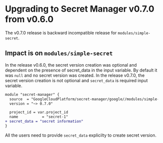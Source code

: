 # Upgrading to Secret Manager  v0.7.0 from v0.6.0
The v0.7.0 release is backward incompatible release for `modules/simple-secret`.

## Impact is on `modules/simple-secret`
In the release v0.6.0, the secret version creation was optional and dependent on the presence of secret_data
in the input variable. By default it was `null` and no secret version was created.
In the release v0.7.0, the secret version creation is not optional and `secret_data` is required input variable.


```diff
module "secret-manager" {
  source  = "GoogleCloudPlatform/secret-manager/google//modules/simple-secret"
  version = "~> 0.7.0"

  project_id = var.project_id
  name           = "secret-1"
+ secret_data = "secret information"
}
```

All the users need to provide `secret_data` explicilty to create secret version.
